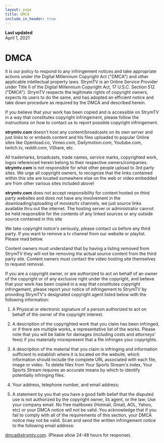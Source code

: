 ```yaml
---
layout: page
title: DMCA
include_in_header: true
---
```


**Last updated**  
April 1, 2021


# **DMCA**

It is our policy to respond to any infringement notices and take appropriate actions under the Digital Millennium Copyright Act ("DMCA") and other applicable intellectual property laws. StrymTV is an Online Service Provider under Title II of the Digital Millennium Copyright Act, 17 U.S.C. Section 512 ("DMCA"). StrymTV respects the legitimate rights of copyright owners, expects its users to do the same, and has adopted an efficient notice and take down procedure as required by the DMCA and described herein.

If you believe that your work has been copied and is accessible on StrymTV in a way that constitutes copyright infringement, please follow the instructions on how to contact us to report possible copyright infringement.

**strymtv.com** doesn't host any content/broadcasts on its own server and just links to or embeds content and hls files uploaded to popular Online sites like Openload.co, Vimeo.com, Dailymotion.com, Youtube.com, twitch.tv, reddit.com, VShare, etc.

All trademarks, broadcasts, trade names, service marks, copyrighted work, logos referenced herein belong to their respective owners/companies. **strymtv.com** is not responsible for what other people upload to 3rd party sites. We urge all copyright owners, to recognize that the links contained within this site are located somewhere else on the web or video embedded are from other various sites included above!

**strymtv.com** does not accept responsibility for content hosted on third party websites and does not have any involvement in the downloading/uploading of movies/tv channels, we just source links available thru out the internet. The hosting server or administrator cannot be held responsible for the contents of any linked sources or any outside source contained in this site

We take copyright notice's seriously, please contact us before any third party. If you want to remove a tv channel from our website or playlist. Please read below.

Content owners must understand that by having a listing removed from StrymTV they will not be removing the actual source content from the third party site. Content owners must contact the video hosting site themselves to request removal.

If you are a copyright owner, or are authorized to act on behalf of an owner of the copyright or of any exclusive right under the copyright, and believe that your work has been copied in a way that constitutes copyright infringement, please report your notice of infringement to StrymTV by providing StrymTV's designated copyright agent listed below with the following information:

1. A Physical or electronic signature of a person authorized to act on behalf of the owner of the copyright interest.

2. A description of the copyrighted work that you claim has been infringed, or if there are multiple works, a representative list of the works. Please note that you will be liable for damages (including costs and attorneys' fees) if you materially misrepresent that a file infringes your copyrights.

3. A description of the material that you claim is infringing and information sufficient to establish where it is located on the website, which information should include the complete URL associated with each file, image or video. To delete files from Your Sports Stream's index, Your Sports Stream requires an accurate means by which to identify potentially infringing files.

4. Your address, telephone number, and email address;

5. A statement by you that you have a good faith belief that the disputed use is not authorized by the copyright owner, its agent, or the law; Use your company email. No free mailboxes (Hotmail, Gmail, AOL, Yahoo, etc) or your DMCA notice will not be valid. You acknowledge that if you fail to comply with all of the requirements of this section, your DMCA notice may not be valid. Scan and send the written infringement notice to the following email address:

[dmca@strymtv.com](mailto:dmca@strymtv.com). (Please allow 24-48 hours for response).
